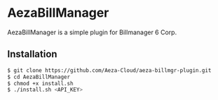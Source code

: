 # AezaBillManager

AezaBillManager is a simple plugin for Billmanager 6 Corp.

## Installation
```bash
$ git clone https://github.com/Aeza-Cloud/aeza-billmgr-plugin.git
$ cd AezaBillManager
$ chmod +x install.sh
$ ./install.sh <API_KEY>
```